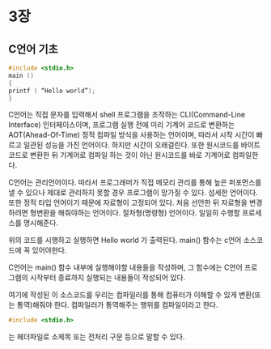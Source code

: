 # 3장

## C언어 기초

```C
#include <stdio.h> 
main () 
{ 
printf ( “Hello world”); 
}
```

C언어는 직접 문자를 입력해서 shell 프로그램을 조작하는 CLI(Command-Line Interface) 인터페이스이며, 프로그램 실행 전에 미리 기계어 코드로 변환하는 AOT(Ahead-Of-Time) 정적 컴파일 방식을 사용하는 언어이며, 따라서 시작 시간이 빠르고 일관된 성능을 가진 언어이다. 하지만 시간이 오래걸린다. 또한 원시코드를 바이트코드로 변환한 뒤 기계어로 컴파일 하는 것이 아닌 원시코드를 바로 기계어로 컴파일한다.

C언어는 관리언어이다. 따라서 프로그래머가 직접 메모리 관리를 통해 높은 퍼포먼스를 낼 수 있으나 제대로 관리하지 못할 경우 프로그램이 망가질 수 있다. 섬세한 언어이다. 또한 정적 타입 언어이기 때문에 자료형이 고정되어 있다. 처음 선언한 뒤 자료형을 변경하려면 형변환을 해줘야하는 언어이다. 절차형(명령형) 언어이다. 일일히 수행할 프로세스를 명시해준다.

위의 코드를 시행하고 실행하면 Hello world 가 출력된다. main() 함수는 c언어 소스코드에 꼭 있어야한다.

C언어는 main() 함수 내부에 실행해야할 내용들을 작성하며, 그 함수에는 C언어 프로그램의 시작부터 종료까지 실행되는 내용들이 작성되어 있다.

여기에 작성된 이 소스코드를 우리는 컴파일러를 통해 컴퓨터가 이해할 수 있게 변환(또는 통역)해줘야 한다. 컴파일러가 통역해주는 행위를 컴파일이라고 한다.

```c
#include <stdio.h>
```
는 헤더파일로 소제목 또는 전처리 구문 등으로 말할 수 있다.

<!-- https://opentutorials.org/module/3921/23498 -->

<!-- 2022-03-29~ -->